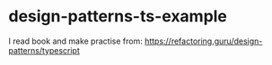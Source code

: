 # design-patterns-ts-example
I read book and make practise from: https://refactoring.guru/design-patterns/typescript
